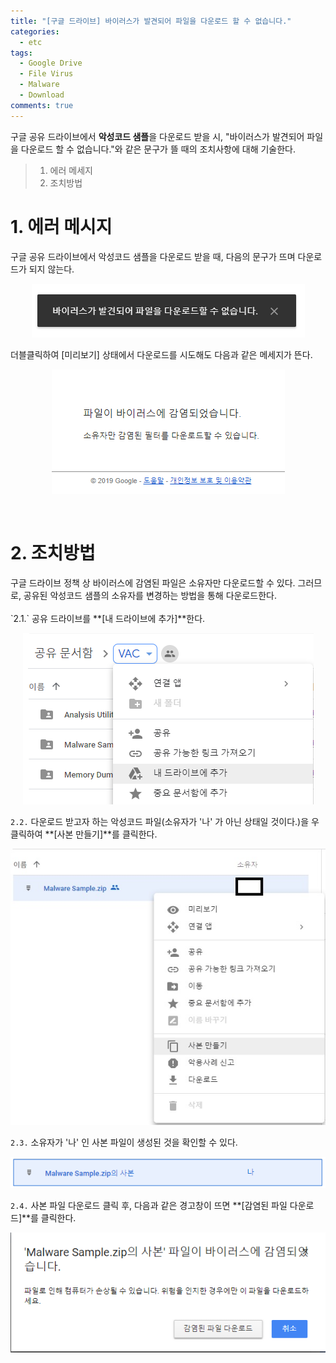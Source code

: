```yaml
---
title: "[구글 드라이브] 바이러스가 발견되어 파일을 다운로드 할 수 없습니다."
categories:
  - etc
tags:
  - Google Drive
  - File Virus
  - Malware
  - Download
comments: true
---
```


구글 공유 드라이브에서 **악성코드 샘플**을 다운로드 받을 시, "바이러스가 발견되어 파일을 다운로드 할 수 없습니다."와 같은 문구가 뜰 때의 조치사항에 대해 기술한다.

> 1. 에러 메세지
> 2. 조치방법


# 1. 에러 메시지

구글 공유 드라이브에서 악성코드 샘플을 다운로드 받을 때, 다음의 문구가 뜨며 다운로드가 되지 않는다.

<center><p><img src="/assets/2019-02-03-post-google_drive_file_virus/1.png"></p></center>

더블클릭하여 [미리보기] 상태에서 다운로드를 시도해도 다음과 같은 메세지가 뜬다.

<center><p><img src="/assets/2019-02-03-post-google_drive_file_virus/2.png"></p></center>

<br>

# 2. 조치방법

<div class="notice">
구글 드라이브 정책 상 바이러스에 감염된 파일은 소유자만 다운로드할 수 있다. 그러므로, 공유된 악성코드 샘플의 소유자를 변경하는 방법을 통해 다운로드한다.
</div>
<br>
`2.1.` 공유 드라이브를 **[내 드라이브에 추가]**한다.

<center><p><img src="/assets/2019-02-03-post-google_drive_file_virus/3.png"></p></center>

`2.2.` 다운로드 받고자 하는 악성코드 파일(소유자가 '나' 가 아닌 상태일 것이다.)을 우클릭하여 **[사본 만들기]**를 클릭한다.

<center><p><img src="/assets/2019-02-03-post-google_drive_file_virus/4.jpg"></p></center>

`2.3.` 소유자가 '나' 인 사본 파일이 생성된 것을 확인할 수 있다.

<center><p><img src="/assets/2019-02-03-post-google_drive_file_virus/5.png"></p></center>

`2.4.` 사본 파일 다운로드 클릭 후, 다음과 같은 경고창이 뜨면 **[감염된 파일 다운로드]**를 클릭한다.

<center><p><img src="/assets/2019-02-03-post-google_drive_file_virus/6.png"></p></center>

